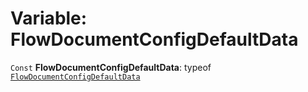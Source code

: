 # Variable: FlowDocumentConfigDefaultData

`Const` **FlowDocumentConfigDefaultData**: typeof [`FlowDocumentConfigDefaultData`](/en/auto-docs/document/variables/FlowDocumentConfigDefaultData.md)
